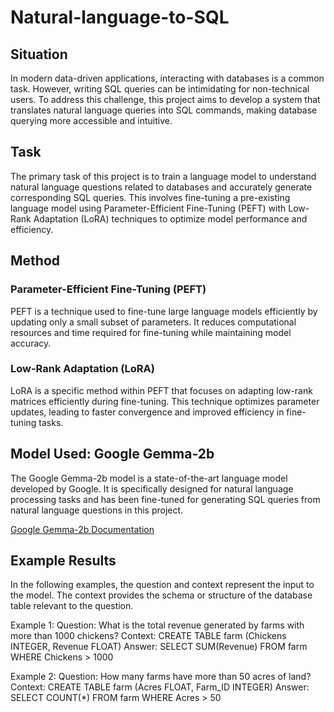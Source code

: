 # Natural-language-to-SQL


## Situation

In modern data-driven applications, interacting with databases is a common task. However, writing SQL queries can be intimidating for non-technical users. To address this challenge, this project aims to develop a system that translates natural language queries into SQL commands, making database querying more accessible and intuitive.

## Task

The primary task of this project is to train a language model to understand natural language questions related to databases and accurately generate corresponding SQL queries. This involves fine-tuning a pre-existing language model using Parameter-Efficient Fine-Tuning (PEFT) with Low-Rank Adaptation (LoRA) techniques to optimize model performance and efficiency.

## Method

### Parameter-Efficient Fine-Tuning (PEFT)
PEFT is a technique used to fine-tune large language models efficiently by updating only a small subset of parameters. It reduces computational resources and time required for fine-tuning while maintaining model accuracy.

### Low-Rank Adaptation (LoRA)
LoRA is a specific method within PEFT that focuses on adapting low-rank matrices efficiently during fine-tuning. This technique optimizes parameter updates, leading to faster convergence and improved efficiency in fine-tuning tasks.

## Model Used: Google Gemma-2b

The Google Gemma-2b model is a state-of-the-art language model developed by Google. It is specifically designed for natural language processing tasks and has been fine-tuned for generating SQL queries from natural language questions in this project.

[Google Gemma-2b Documentation](https://cloud.google.com/vertex-ai/generative-ai/docs/open-models/use-gemma)

## Example Results
In the following examples, the question and context represent the input to the model. The context provides the schema or structure of the database table relevant to the question.

Example 1: 
Question: What is the total revenue generated by farms with more than 1000 chickens? 
Context: CREATE TABLE farm (Chickens INTEGER, Revenue FLOAT) 
Answer: SELECT SUM(Revenue) FROM farm WHERE Chickens > 1000

Example 2: 
Question: How many farms have more than 50 acres of land?
Context: CREATE TABLE farm (Acres FLOAT, Farm_ID INTEGER)
Answer: SELECT COUNT(*) FROM farm WHERE Acres > 50
